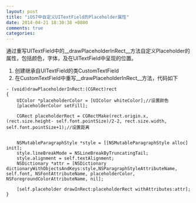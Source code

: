```yaml
---
layout: post
title: "iOS7中自定义UITextField的Placeholder属性"
date: 2014-04-21 18:30:38 +0800
comments: true
categories: 
---
```


通过重写UITextField中的__drawPlaceholderInRect__方法自定义Placeholder的属性，包括颜色，字体，及在UITextField中呈现的位置。   
1.  创建继承自UITextField的类CustomTextField  
2.  在CustomTextField中重写__drawPlaceholderInRect__方法，代码如下

``` 
- (void)drawPlaceholderInRect:(CGRect)rect
{
    UIColor *placeholderColor = [UIColor whiteColor];//设置颜色
    [placeholderColor setFill];
    
    CGRect placeholderRect = CGRectMake(rect.origin.x, (rect.size.height- self.font.pointSize)/2-2, rect.size.width, self.font.pointSize+1);//设置距离
    
    
    NSMutableParagraphStyle *style = [[NSMutableParagraphStyle alloc] init];
    style.lineBreakMode = NSLineBreakByTruncatingTail;
    style.alignment = self.textAlignment;
    NSDictionary *attr = [NSDictionary dictionaryWithObjectsAndKeys:style,NSParagraphStyleAttributeName, self.font, NSFontAttributeName, placeholderColor, NSForegroundColorAttributeName, nil];
    
    [self.placeholder drawInRect:placeholderRect withAttributes:attr];
}

```